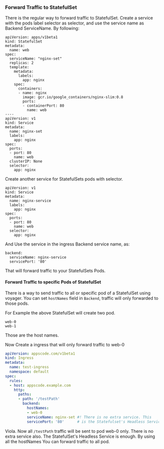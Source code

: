### Forward Traffic to StatefulSet
There is the regular way to forward traffic to StatefulSet. Create a service with the pods label selector as
selector, and use the service name as Backend ServiceName. By following:

```
apiVersion: apps/v1beta1
kind: StatefulSet
metadata:
  name: web
spec:
  serviceName: "nginx-set"
  replicas: 2
  template:
    metadata:
      labels:
        app: nginx
    spec:
      containers:
      - name: nginx
        image: gcr.io/google_containers/nginx-slim:0.8
        ports:
        - containerPort: 80
          name: web
----
apiVersion: v1
kind: Service
metadata:
  name: nginx-set
  labels:
    app: nginx
spec:
  ports:
  - port: 80
    name: web
  clusterIP: None
  selector:
    app: nginx
```

Create another service for StatefulSets pods with selector.
```
apiVersion: v1
kind: Service
metadata:
  name: nginx-service
  labels:
    app: nginx
spec:
  ports:
  - port: 80
    name: web
  selector:
    app: nginx

```

And Use the service in the ingress Backend service name, as:
```
backend:
  serviceName: nginx-service
  servicePort: '80'
```

That will forward traffic to your StatefulSets Pods.


#### Forward Traffic to specific Pods of StatefulSet
There is a way to send traffic to all or specific pod of a StatefulSet using voyager. You can set
`hostNames` field in `Backend`, traffic will only forwarded to those pods.

For Example the above StatefulSet will create two pod.
```
web-0
web-1
```
Those are the host names.

Now Create a ingress that will only forward traffic to web-0
```yaml
apiVersion: appscode.com/v1beta1
kind: Ingress
metadata:
  name: test-ingress
  namespace: default
spec:
  rules:
  - host: appscode.example.com
    http:
      paths:
      - path: '/testPath'
        backend:
          hostNames:
          - web-0
          serviceName: nginx-set #! There is no extra service. This
          servicePort: '80'      # is the Statefulset's Headless Service
```

Viola. Now all `/testPath` traffic will be sent to pod web-0 only. There is no extra service also.
The StatefulSet's Headless Service is enough.
By using all the hostNames You can forward traffic to all pod.